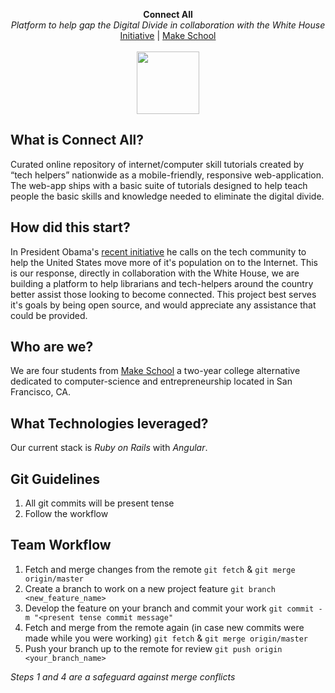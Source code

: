 <p align="center">
  <b>Connect All</b><br>
  <i>Platform to help gap the Digital Divide in collaboration with the White House</i><br>
  <a href="http://make.sc/whitehouse">Initiative</a> |
  <a href="https://www.makeschool.com/founding-class">Make School</a> 
  <!--<a href="#">Press Kit</a>-->
  <br><br>
  <img src="https://www.whitehouse.gov/profiles/forall/modules/custom/gov_whitehouse_www/images/icons/wh_logo_seal.png" height="100" />
</p>


## What is Connect All?
Curated online repository of internet/computer skill tutorials created by “tech helpers” nationwide as a mobile-friendly, responsive web-application.  The web-app ships with a basic suite of tutorials designed to help teach people the basic skills and knowledge needed to eliminate the digital divide.

## How did this start?
In President Obama's [recent initiative](make.sc/whitehouse) he calls on the tech community to help the United States move more of it's population on to the Internet. This is our response, directly in collaboration with the White House, we are building a platform to help librarians and tech-helpers around the country better assist those looking to become connected. This project best serves it's goals by being open source, and would appreciate any assistance that could be provided.

## Who are we?
We are four students from [Make School](http://makeschool.com) a two-year college alternative dedicated to computer-science and entrepreneurship located in San Francisco, CA. 

## What Technologies leveraged?
Our current stack is *Ruby on Rails* with *Angular*. 

## Git Guidelines
1. All git commits will be present tense
2. Follow the workflow

## Team Workflow
1. Fetch and merge changes from the remote `git fetch` & `git merge origin/master`
2. Create a branch to work on a new project feature `git branch <new_feature_name>`
3. Develop the feature on your branch and commit your work `git commit -m "<present tense commit message"`
4. Fetch and merge from the remote again (in case new commits were made while you were working) `git fetch` & `git merge origin/master`
5. Push your branch up to the remote for review `git push origin <your_branch_name>`

*Steps 1 and 4 are a safeguard against merge conflicts*

